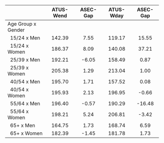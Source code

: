 
|                      |    ATUS-Wend |     ASEC-Gap |    ATUS-Wday |     ASEC-Gap |
| -------------------- | :----------: | :----------: | :----------: | :----------: |
| Age Group x Gender   |              |              |              |              |
| &nbsp;&nbsp;15/24 x Men |       142.39 |         7.55 |       119.17 |        15.55 |
| &nbsp;&nbsp;15/24 x Women |       186.37 |         8.09 |       140.08 |        37.21 |
| &nbsp;&nbsp;25/39 x Men |       192.21 |        -6.05 |       158.49 |         0.87 |
| &nbsp;&nbsp;25/39 x Women |       205.38 |         1.29 |       213.04 |         1.00 |
| &nbsp;&nbsp;40/54 x Men |       195.70 |         1.71 |       157.52 |         0.08 |
| &nbsp;&nbsp;40/54 x Women |       195.93 |         2.13 |       196.95 |        -0.66 |
| &nbsp;&nbsp;55/64 x Men |       196.40 |        -0.57 |       190.29 |       -16.48 |
| &nbsp;&nbsp;55/64 x Women |       198.21 |         5.24 |       206.81 |        -3.42 |
| &nbsp;&nbsp;65+ x Men |       164.75 |         1.73 |       168.74 |         6.59 |
| &nbsp;&nbsp;65+ x Women |       182.39 |        -1.45 |       181.78 |         1.73 |

